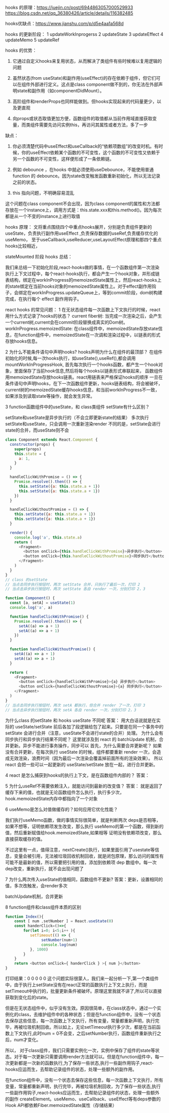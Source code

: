 hooks 的原理：https://juejin.cn/post/6944863057000529933
https://blog.csdn.net/qq_36380426/article/details/116382485


hooks优缺点：https://www.jianshu.com/p/d5e4aa1a568d

hooks 的更新阶段：
1 updateWorkInprogerss
2 updateState
3 updateEffect
4 updateMemo
5 updateRef

hooks 的优势：
1. 它通过自定义hooks来复用状态，从而解决了类组件有些时候难以复用逻辑的问题
2. 虽然状态(from useState)和副作用(useEffect)的存在依赖于组件，但它们可以在组件外部进行定义。这点是class component做不到的，你无法在外部声明state和副作用（如componentDidMount）。
3. 高阶组件和renderProps也同样能做到。但hooks实现起来的代码量更少，以及更直观

4.  向props或状态取值更加方便，函数组件的取值都从当前作用域直接获取变量，而类组件需要先访问实例this，再访问其属性或者方法，多了一步


缺点：
1. 你必须清楚代码中useEffect和useCallback的“依赖项数组”的改变时机。有时候，你的useEffect依赖某个函数的不可变性，这个函数的不可变性又依赖于另一个函数的不可变性，这样便形成了一条依赖链。

2. 例如 debounce ，在hooks 中就必须使用useDebounce，不能使用普通function 的 debounce。因为state改变触发函数重新初始化，所以无法记录之前的状态。

3. this 指向问题，不明确容易混乱

这个问题在class component不会出现，因为class component的属性和方法都存放在一个instance上，调用方式是：this.state.xxx和this.method()。因为每次都是从一个不变的instance上进行取值




hooks 原理：
文将重点围绕四个中重点hooks展开，分别是负责组件更新的useState，负责执行副作用useEffect ,负责保存数据的useRef,负责缓存优化的useMemo， 至于useCallback,useReducer,useLayoutEffect原理和那四个重点hooks比较相近，


stateMounted 阶段 hooks 总结：

我们来总结一下初始化阶段,react-hooks做的事情，在一个函数组件第一次渲染执行上下文过程中，每个react-hooks执行，都会产生一个hook对象，并形成链表结构，绑定在workInProgress的memoizedState属性上，然后react-hooks上的state绑定在当前hooks对象的memoizedState属性上。对于effect副作用钩子，会绑定在workInProgress.updateQueue上，等到commit阶段，dom树构建完成，在执行每个 effect 副作用钩子。



react hooks 的常见问题：
1 在无状态组件每一次函数上下文执行的时候，react用什么方式记录了hooks的状态？
current fiber树: 当完成一次渲染之后，会产生一个current树,current会在commit阶段替换成真实的Dom树。
workInProgress.memoizedState: 在class组件中，memoizedState存放state信息，在function组件中，memoizedState在一次调和渲染过程中，以链表的形式存放hooks信息。


2 为什么不能条件语句中声明hooks? hooks声明为什么在组件的最顶部？
在组件初始化的时候,每一次hooks执行，如useState(),useRef(),都会调用mountWorkInProgressHook,
首先每次执行一个hooks函数，都产生一个hook对象，里面保存了当前hook信息,然后将每个hooks以链表形式串联起来，
函数组件用memoizedState存放hooks链表。react用链表来严格保证hooks的顺序
一旦在条件语句中声明hooks，在下一次函数组件更新，hooks链表结构，将会被破坏，current树的memoizedState缓存hooks信息，和当前workInProgress不一致，如果涉及到读取state等操作，就会发生异常。


3 function函数组件中的useState，和 class类组件 setState有什么区别？

setState和useState是异步执行的（不会立即更新state的结果）
多次执行setState和useState，只会调用一次重新渲染render
不同的是，setState会进行state的合并，而useState则不会

```js
class Component extends React.Component {
  constructor(props) {
    super(props)
    this.state = {
      a: 1,
    }
  }

  handleClickWithPromise = () => {
    Promise.resolve().then(() => {
      this.setState({a: this.state.a + 1})
      this.setState({a: this.state.a + 1})
    })
  }

  handleClickWithoutPromise = () => {
    this.setState({a: this.state.a + 1})
    this.setState({a: this.state.a + 1})
  }

  render() {
    console.log('a', this.state.a)
    return (
      <Fragment>
        <button onClick={this.handleClickWithPromise}>异步执行</button>
        <button onClick={this.handleClickWithoutPromise}>同步执行</button>
      </Fragment>
    )
  }
}
// class 的setState
// 当点击同步执行按钮时，两次 setState 合并，只执行了最后一次，打印 2
// 当点击异步执行按钮时，两次 setState 各自 render 一次，分别打印 2，3
```

```js
function Component() {
  const [a, setA] = useState(1)
  console.log('a', a)

  function handleClickWithPromise() {
    Promise.resolve().then(() => {
      setA((a) => a + 1)
      setA((a) => a + 1)
    })
  }

  function handleClickWithoutPromise() {
    setA((a) => a + 1)
    setA((a) => a + 1)
  }

  return (
    <Fragment>
      <button onClick={handleClickWithPromise}>{a} 异步执行</button>
      <button onClick={handleClickWithoutPromise}>{a} 同步执行</button>
    </Fragment>
  )
}
// 当点击同步执行按钮时，两次 setA 都执行，但合并 render 了一次，打印 3
// 当点击异步执行按钮时，两次 setA 各自 render 一次，分别打印 2，3

```
为什么class 的setState 和 hooks useState 不同呢
答案：
用大白话说就是在实际的 useState/setState 前后各加了段逻辑给包了起来。只要是在同一个事务中的 setState 会进行合并（注意，useState不会进行state的合并）处理。
为什么会有同步执行和异步执行结果不同呢？
这里就涉及到 react 的 batchUpdate 机制，合并更新。异步不能进行事务操作，同步可以
首先，为什么需要合并更新呢？
如果没有合并更新，在每次执行 useState 的时候，组件都要重新 render 一次，会造成无效渲染，浪费时间（因为最后一次渲染会覆盖掉前面所有的渲染效果）。
所以 react 会把一些可以一起更新的 useState/setState 放在一起，进行合并更新。


4 react 是怎么捕获到hooks的执行上下文，是在函数组件内部的？
答案：

5 为什么useRef不需要依赖注入，就能访问到最新的改变值？
答案：
就是返回了缓存下来的值，也就是无论函数组件怎么执行，执行多少次，hook.memoizedState内存中都指向了一个对象



6 useMemo是怎么对值做缓存的？如何应用它优化性能？

我们执行useMemo函数，做的事情实际很简单，就是判断两次 deps是否相等，如果不想等，证明依赖项发生改变，那么执行 useMemo的第一个函数，得到新的值，然后重新赋值给hook.memoizedState,如果相等 证明没有依赖项改变，那么直接获取缓存的值。

不过这里有一点，值得注意，nextCreate()执行，如果里面引用了usestate等信息，变量会被引用，无法被垃圾回收机制回收，就是闭包原理，那么访问的属性有可能不是最新的值，所以需要把引用的值，添加到依赖项 dep 数组中。每一次dep改变，重新执行，就不会出现问题了


7 为什么两次传入useState的值相同，函数组件不更新?
答案：更新，设置相同的值，多次改触发，会render多次

batchUpdate机制，合并更新


8 function组件和class组件本质的区别

```js
function Index(){
    const [ num ,setNumber ] = React.useState(0)
    const handerClick=()=>{
        for(let i=0; i<5;i++ ){
           setTimeout(() => {
                setNumber(num+1)
                console.log(num)
           }, 1000)
        }
    }
    return <button onClick={ handerClick } >{ num }</button>
}


```
打印结果：0 0 0 0 0
这个问题实际很蒙人，我们来一起分析一下,第一个类组件中，由于执行上setState没有在react正常的函数执行上下文上执行，而是setTimeout中执行的，批量更新条件被破坏。原理这里我就不讲了,所以可以直接获取到变化后的state。

但是在无状态组件中，似乎没有生效。原因很简单，在class状态中，通过一个实例化的class，去维护组件中的各种状态；但是在function组件中，没有一个状态去保存这些信息，每一次函数上下文执行，所有变量，常量都重新声明，执行完毕，再被垃圾机制回收。所以如上，无论setTimeout执行多少次，都是在当前函数上下文执行,此时num = 0不会变，之后setNumber执行，函数组件重新执行之后，num才变化。

所以， 对于class组件，我们只需要实例化一次，实例中保存了组件的state等状态。对于每一次更新只需要调用render方法就可以。但是在function组件中，每一次更新都是一次新的函数执行,为了保存一些状态,执行一些副作用钩子,react-hooks应运而生，去帮助记录组件的状态，处理一些额外的副作用。


在function组件中，没有一个状态去保存这些信息，每一次函数上下文执行，所有变量，常量都重新声明，执行完毕，再被垃圾机制回收，为了保存一些状态,执行一些副作用钩子,react-hooks应运而生，去帮助记录组件的状态，处理一些额外的副作
createElement。useMemo、useCallback、useEffect等有deps参数的Hook API都依赖Fiber.memoizedState属性（存储结果）
